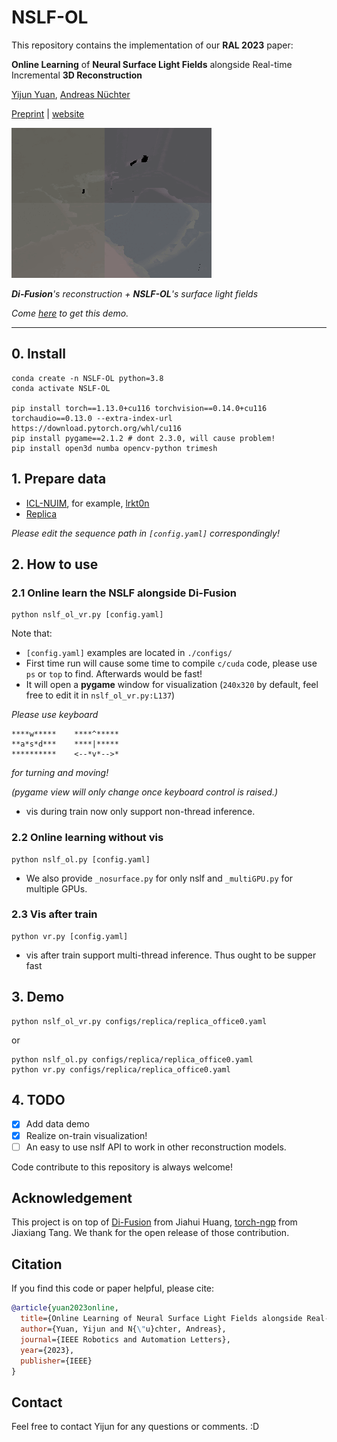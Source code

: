 # NSLF-OL

This repository contains the implementation of our **RAL 2023** paper: 

 **Online Learning** of **Neural Surface Light Fields** alongside Real-time Incremental **3D Reconstruction**

[Yijun Yuan](https://jarrome.github.io/), [Andreas Nüchter](https://www.informatik.uni-wuerzburg.de/space/mitarbeiter/nuechter/)

[Preprint](http://arxiv.org/abs/2305.00282) |  [website](https://jarrome.github.io/NSLF-OL/)


<p align="left">
  <img src="./media/office0.gif" alt="vis during traning" />
</p>

_**Di-Fusion**'s reconstruction + **NSLF-OL**'s surface light fields_ 

*Come [here](https://github.com/Jarrome/NSLF-OL#3-demo) to get this demo.*

---

## 0. Install
```
conda create -n NSLF-OL python=3.8
conda activate NSLF-OL

pip install torch==1.13.0+cu116 torchvision==0.14.0+cu116 torchaudio==0.13.0 --extra-index-url https://download.pytorch.org/whl/cu116
pip install pygame==2.1.2 # dont 2.3.0, will cause problem!
pip install open3d numba opencv-python trimesh
```

## 1. Prepare data
* [ICL-NUIM](https://www.doc.ic.ac.uk/~ahanda/VaFRIC/iclnuim.html), for example, [lrkt0n](http://www.doc.ic.ac.uk/~ahanda/living_room_traj0n_frei_png.tar.gz)
* [Replica](https://github.com/cvg/nice-slam/blob/master/scripts/download_replica.sh)

*Please edit the sequence path in `[config.yaml]` correspondingly!*

## 2. How to use
### 2.1 Online learn the NSLF alongside Di-Fusion
```
python nslf_ol_vr.py [config.yaml]
```
Note that:
* `[config.yaml]` examples are located in `./configs/`
* First time run will cause some time to compile `c/cuda` code, please use `ps` or `top` to find. Afterwards would be fast!
* It will open a **pygame** window for visualization (`240x320` by default, feel free to edit it in `nslf_ol_vr.py:L137`)

*Please use keyboard*
```
****w*****    ****^*****
**a*s*d***    ****|***** 
**********    <--*v*-->*
```
*for turning and moving!*

*(pygame view will only change once keyboard control is raised.)*
* vis during train now only support non-thread inference. 

### 2.2 Online learning without vis
```
python nslf_ol.py [config.yaml]
```
* We also provide `_nosurface.py` for only nslf and `_multiGPU.py` for multiple GPUs.


### 2.3 Vis after train
```
python vr.py [config.yaml]
```
* vis after train support multi-thread inference. Thus ought to be supper fast


## 3. Demo
```
python nslf_ol_vr.py configs/replica/replica_office0.yaml
```
or
```
python nslf_ol.py configs/replica/replica_office0.yaml
python vr.py configs/replica/replica_office0.yaml
```

## 4. TODO
- [x] Add data demo
- [x] Realize on-train visualization!
- [ ] An easy to use nslf API to work in other reconstruction models.

Code contribute to this repository is always welcome!

## Acknowledgement
This project is on top of [Di-Fusion](https://github.com/huangjh-pub/di-fusion) from Jiahui Huang, [torch-ngp](https://github.com/ashawkey/torch-ngp) from Jiaxiang Tang. We thank for the open release of those contribution.

## Citation
If you find this code or paper helpful, please cite:
```bibtex
@article{yuan2023online,
  title={Online Learning of Neural Surface Light Fields alongside Real-time Incremental 3D Reconstruction},
  author={Yuan, Yijun and N{\"u}chter, Andreas},
  journal={IEEE Robotics and Automation Letters},
  year={2023},
  publisher={IEEE}
}
```

## Contact
Feel free to contact Yijun for any questions or comments. :D
